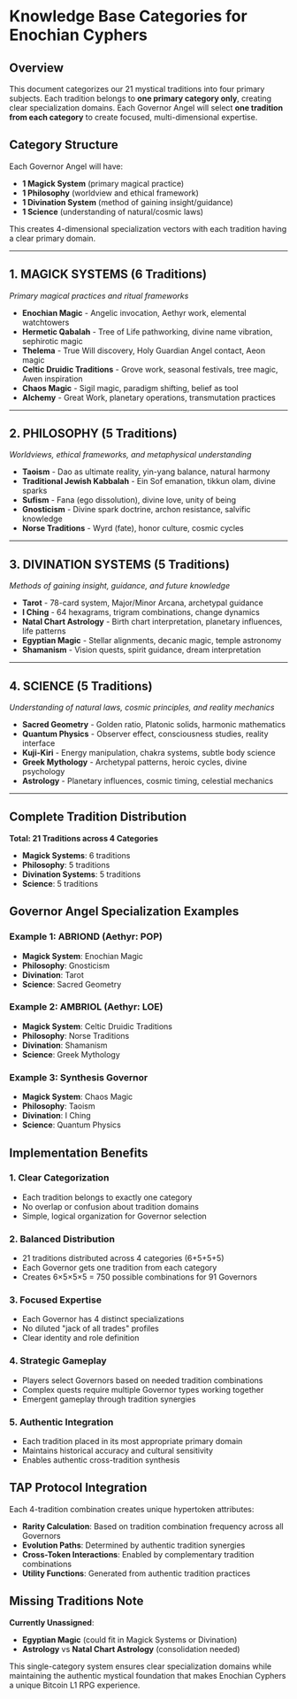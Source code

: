 # Knowledge Base Categories for Enochian Cyphers

## Overview

This document categorizes our 21 mystical traditions into four primary subjects. Each tradition belongs to **one primary category only**, creating clear specialization domains. Each Governor Angel will select **one tradition from each category** to create focused, multi-dimensional expertise.

## Category Structure

Each Governor Angel will have:
- **1 Magick System** (primary magical practice)
- **1 Philosophy** (worldview and ethical framework)
- **1 Divination System** (method of gaining insight/guidance)
- **1 Science** (understanding of natural/cosmic laws)

This creates 4-dimensional specialization vectors with each tradition having a clear primary domain.

---

## 1. MAGICK SYSTEMS (6 Traditions)
*Primary magical practices and ritual frameworks*

- **Enochian Magic** - Angelic invocation, Aethyr work, elemental watchtowers
- **Hermetic Qabalah** - Tree of Life pathworking, divine name vibration, sephirotic magic
- **Thelema** - True Will discovery, Holy Guardian Angel contact, Aeon magic
- **Celtic Druidic Traditions** - Grove work, seasonal festivals, tree magic, Awen inspiration
- **Chaos Magic** - Sigil magic, paradigm shifting, belief as tool
- **Alchemy** - Great Work, planetary operations, transmutation practices

---

## 2. PHILOSOPHY (5 Traditions)
*Worldviews, ethical frameworks, and metaphysical understanding*

- **Taoism** - Dao as ultimate reality, yin-yang balance, natural harmony
- **Traditional Jewish Kabbalah** - Ein Sof emanation, tikkun olam, divine sparks
- **Sufism** - Fana (ego dissolution), divine love, unity of being
- **Gnosticism** - Divine spark doctrine, archon resistance, salvific knowledge
- **Norse Traditions** - Wyrd (fate), honor culture, cosmic cycles

---

## 3. DIVINATION SYSTEMS (5 Traditions)
*Methods of gaining insight, guidance, and future knowledge*

- **Tarot** - 78-card system, Major/Minor Arcana, archetypal guidance
- **I Ching** - 64 hexagrams, trigram combinations, change dynamics
- **Natal Chart Astrology** - Birth chart interpretation, planetary influences, life patterns
- **Egyptian Magic** - Stellar alignments, decanic magic, temple astronomy
- **Shamanism** - Vision quests, spirit guidance, dream interpretation

---

## 4. SCIENCE (5 Traditions)
*Understanding of natural laws, cosmic principles, and reality mechanics*

- **Sacred Geometry** - Golden ratio, Platonic solids, harmonic mathematics
- **Quantum Physics** - Observer effect, consciousness studies, reality interface
- **Kuji-Kiri** - Energy manipulation, chakra systems, subtle body science
- **Greek Mythology** - Archetypal patterns, heroic cycles, divine psychology
- **Astrology** - Planetary influences, cosmic timing, celestial mechanics

---

## Complete Tradition Distribution

**Total: 21 Traditions across 4 Categories**

- **Magick Systems**: 6 traditions
- **Philosophy**: 5 traditions
- **Divination Systems**: 5 traditions
- **Science**: 5 traditions

## Governor Angel Specialization Examples

### Example 1: ABRIOND (Aethyr: POP)
- **Magick System**: Enochian Magic
- **Philosophy**: Gnosticism
- **Divination**: Tarot
- **Science**: Sacred Geometry

### Example 2: AMBRIOL (Aethyr: LOE)
- **Magick System**: Celtic Druidic Traditions
- **Philosophy**: Norse Traditions
- **Divination**: Shamanism
- **Science**: Greek Mythology

### Example 3: Synthesis Governor
- **Magick System**: Chaos Magic
- **Philosophy**: Taoism
- **Divination**: I Ching
- **Science**: Quantum Physics

## Implementation Benefits

### 1. Clear Categorization
- Each tradition belongs to exactly one category
- No overlap or confusion about tradition domains
- Simple, logical organization for Governor selection

### 2. Balanced Distribution
- 21 traditions distributed across 4 categories (6+5+5+5)
- Each Governor gets one tradition from each category
- Creates 6×5×5×5 = 750 possible combinations for 91 Governors

### 3. Focused Expertise
- Each Governor has 4 distinct specializations
- No diluted "jack of all trades" profiles
- Clear identity and role definition

### 4. Strategic Gameplay
- Players select Governors based on needed tradition combinations
- Complex quests require multiple Governor types working together
- Emergent gameplay through tradition synergies

### 5. Authentic Integration
- Each tradition placed in its most appropriate primary domain
- Maintains historical accuracy and cultural sensitivity
- Enables authentic cross-tradition synthesis

## TAP Protocol Integration

Each 4-tradition combination creates unique hypertoken attributes:
- **Rarity Calculation**: Based on tradition combination frequency across all Governors
- **Evolution Paths**: Determined by authentic tradition synergies
- **Cross-Token Interactions**: Enabled by complementary tradition combinations
- **Utility Functions**: Generated from authentic tradition practices

## Missing Traditions Note

**Currently Unassigned**:
- **Egyptian Magic** (could fit in Magick Systems or Divination)
- **Astrology** vs **Natal Chart Astrology** (consolidation needed)

This single-category system ensures clear specialization domains while maintaining the authentic mystical foundation that makes Enochian Cyphers a unique Bitcoin L1 RPG experience.
